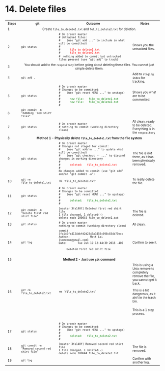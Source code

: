 # 14. Delete files
<table>
  <tr>
    <th><font size="1">Steps</font></th>	
    <th><font size="1">git</font></th>	    
    <th><font size="1">Outcome</font></th>	    
    <th><font size="1">Notes</font></th>	            
  </tr>
  <tr>
  <tr>
    <td><font size="1">1</font></td>
    <td colspan="3" align="center"><font size="1">
      Create <code>file_to_delete1.txt</code> and <code>fel_to_delete2.txt</code> for deletion.
    </font></td>            
  </tr>
  <tr>
    <td><font size="1">2</font></td>
    <td><font size="1"><code>git status</code></font></td>
    <td><font size="1">
     <code># On branch master</code> <br>
	<code># Untracked files:</code> <br>
     <code># &nbsp;&nbsp; (use "git add <file>..." to include in what will be committed)</code> <br>
	<code># </code> <br>
     <code># &nbsp;&nbsp;&nbsp;&nbsp; <font color="red">file_to_delete1.txt </font> </code> <br>
     <code># &nbsp;&nbsp;&nbsp;&nbsp; <font color="red">file_to_delete2.txt </font> </code> <br>	<code># </code> 	     
    	<code>nothing added to commit but untracked files present (use "git add" to track) </code>     
    </font></td>
    <td><font size="1">Shows you the untracked files.</font></td>            
  </tr>
    <td><font size="1">3</font></td>
    <td colspan="3" align="center"><font size="1">
      You should add to the <code>respository</code> before going about deleting these files. 
      You cannot just simple delete them.
    </font></td>
  <tr>
    <td><font size="1">4</font></td>
    <td><font size="1"><code>git add .</code></font></td>
    <td><font size="1"><code></code></font></td>
    <td><font size="1">Add to <code>staging index</code> for tracking.</font></td>            
  </tr>
  <tr>
    <td><font size="1">5</font></td>
    <td><font size="1"><code>git status</code></font></td>
    <td><font size="1">
     <code># On branch master</code> <br>
	<code># Changes to be committed:</code> <br>
     <code># &nbsp;&nbsp; (use "git reset HEAD <file>..." to unstage)</code> <br>
	<code># </code> <br>
     <code># &nbsp;&nbsp;&nbsp;&nbsp; <font color="green">new file: &nbsp; file_to_delete1.txt </font> </code> <br>
     <code># &nbsp;&nbsp;&nbsp;&nbsp; <font color="green">new file: &nbsp; file_to_delete2.txt </font> </code> <br>	<code># </code> 	     
    </font></td>
    <td><font size="1">Shows you what are to be commmited.</font></td>            
  </tr>
  <tr>
    <td><font size="1">6</font></td>
    <td><font size="1"><code>git commit -m "Addding 'red shirt' files"</code></font></td>
    <td><font size="1"><code></code></font></td>
    <td><font size="1"></font></td>            
  </tr>
  <tr>
    <td><font size="1">7</font></td>
    <td><font size="1"><code>git status</code></font></td>
    <td><font size="1">
     <code># On branch master</code> <br>
	<code># nothing to commit (working directory clean)</code>
    </font></td>
    <td><font size="1">All clean, ready to be deleted. Everything is in the <code>respository</code></font></td>            
  </tr>  
  <tr>
    <td><font size="1">8</font></td>
    <td colspan="3" align="center"><font size="1">
      <b>Method 1 - Physically delete <code>file_to_delete1.txt</code> from the file system </b>
    </font></td>            
  </tr>
  <tr>
    <td><font size="1">9</font></td>
    <td><font size="1"><code>git status</code></font></td>
    <td><font size="1">
     <code># On branch master</code> <br>
	<code># Changes not staged for commit:</code> <br>
     <code># &nbsp;&nbsp; (use "git add/rm <file>..." to update what will be committed)</code> <br>
     <code># &nbsp;&nbsp; (use "git checkout -- <file>..." to discard changes in working directory</code> <br>     
	<code># </code> <br>
     <code># &nbsp;&nbsp;&nbsp;&nbsp; <font color="red">deleted: &nbsp; file_to_delete1.txt </font> </code> <br>	<code># </code> <br>
	<code>No changes added to commit (use "git add" and/or "git commit -a")</code>      
    </font></td>
    <td><font size="1">The file is not there, as it has been physically removed.</font></td>            
  </tr>  
  <tr>
    <td><font size="1">10</font></td>
    <td><font size="1"><code>git rm file_to_delete1.txt</code></font></td>
    <td><font size="1"><code>rm 'file_to_delete1.txt'</code> </font></td>
    <td><font size="1">To really delete the file. </font></td>            
  </tr> 
  <tr>
    <td><font size="1">11</font></td>
    <td><font size="1"><code>git status</code></font></td>
    <td><font size="1">
     <code># On branch master</code> <br>
	<code># Changes to be committed:</code> <br>
     <code># &nbsp;&nbsp; (use "git reset HEAD <file>..." to upstage)</code> <br>
	<code># </code> <br>
     <code># &nbsp;&nbsp;&nbsp;&nbsp; <font color="green">deleted: &nbsp; file_to_delete1.txt </font> </code> <br>	<code># </code>     
    </font></td>
    <td><font size="1"></font></td>            
  </tr>     
  <tr>
    <td><font size="1">12</font></td>
    <td><font size="1"><code>git commit -m "Delete first red shirt file"</code></font></td>
    <td><font size="1">
      <code>[master 3fa140f] Deleted first red shirt file</code> <br>
      <code>1 file changed, 1 deleted(-)</code> <br>      
      <code>delete mode 100644 file_to_delete1.txt</code> 
    </font></td>
    <td><font size="1">The file is deleted. </font></td>            
  </tr> 
  <tr>
    <td><font size="1">13</font></td>
    <td><font size="1"><code>git status</code></font></td>
    <td><font size="1">
     <code># On branch master</code> <br>
	<code>nothing to commit (working directory clean)</code>      
    </font></td>
    <td><font size="1">All clean.</font></td>            
  </tr>    
  <tr>
    <td><font size="1">14</font></td>
    <td><font size="1"><code>git log</code></font></td>
    <td><font size="1">
     <code>commit 3fa140fe4124dbfd2d2343a3453c098c834b79ecc</code> <br>
     <code>Author: &nbsp; 			Matt Lai {someone@gmail.com} </code> <br>
     <code>Date: &nbsp;&nbsp;&nbsp;   Tue Jun 19 12:44:39 2015 -400</code> <p>     
	<code> &nbsp;&nbsp;&nbsp; Deleted first red shirt file</code> <p>
    </font></td>
    <td><font size="1">Confirm to see it.</font></td>            
  </tr>    
  <tr>
    <td><font size="1">15</font></td>
    <td colspan="3" align="center"><font size="1">
      <b>Method 2 - Just use <code>git</code> command</b></code> 
    </font></td>            
  </tr>
  <tr>
    <td><font size="1">16</font></td>
    <td><font size="1"><code>git rm file_to_delete2.txt</code></font></td>
    <td><font size="1"><code>rm 'file_to_delete2.txt'</code></font></td>
    <td><font size="1">
      This is using a Unix remove to completely remove the file, you cannot get it back. <p>
      This is a bit dangerous, as it ain't in the trash bin. <p>
      This is a 1 step process.
    </font></td>            
  </tr> 
  <tr>
    <td><font size="1">17</font></td>
    <td><font size="1"><code>git status</code></font></td>
    <td><font size="1">
     <code># On branch master</code> <br>
	<code># Changes to be committed:</code> <br>
     <code># &nbsp;&nbsp; (use "git reset HEAD <file>..." to upstage)</code> <br>
	<code># </code> <br>
     <code># &nbsp;&nbsp;&nbsp;&nbsp; <font color="green">deleted: &nbsp; file_to_delete2.txt </font> </code> <br>	<code># </code>     
    </font></td>
    <td><font size="1"></font></td>            
  </tr> 
  <tr>
    <td><font size="1">18</font></td>
    <td><font size="1"><code>git commit -m "Removed second red shirt file"</code></font></td>
    <td><font size="1">
      <code>[master 3fa140f] Removed second red shirt file</code> <br>
      <code>1 file changed, 1 deleted(-)</code> <br>      
      <code>delete mode 100644 file_to_delete2.txt</code> 
    </font></td>
    <td><font size="1">The file is removed. </font></td>            
  </tr>       
  <tr>
    <td><font size="1">19</font></td>
    <td><font size="1"><code>git log</code></font></td>
    <td><font size="1">    </font></td>
    <td><font size="1">Confirm with another log.</font></td>            
  </tr>   
</table>

